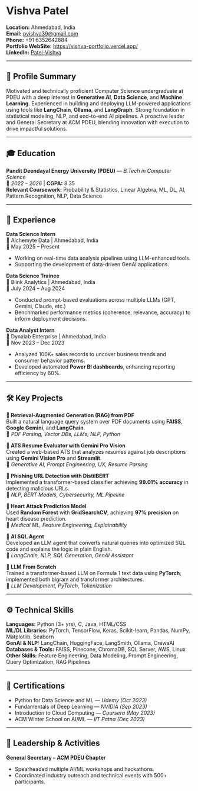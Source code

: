 
# Vishva Patel

**Location:** Ahmedabad, India  
**Email:** pvishva39@gmail.com  
**Phone:** +91 6352642884  
**Portfolio WebSite:** https://vishva-portfolio.vercel.app/  
**LinkedIn:** [Patel-Vishva](https://www.linkedin.com/in/Patel-Vishva)

---

## 🧠 Profile Summary

Motivated and technically proficient Computer Science undergraduate at PDEU with a deep interest in **Generative AI**, **Data Science**, and **Machine Learning**. Experienced in building and deploying LLM-powered applications using tools like **LangChain**, **Ollama**, and **LangGraph**. Strong foundation in statistical modeling, NLP, and end-to-end AI pipelines. A proactive leader and General Secretary at ACM PDEU, blending innovation with execution to drive impactful solutions.

---

## 🎓 Education

**Pandit Deendayal Energy University (PDEU)** — *B.Tech in Computer Science*  
📅 *2022 – 2026* | **CGPA:** 8.35  
**Relevant Coursework:** Probability & Statistics, Linear Algebra, ML, DL, AI, Pattern Recognition, NLP, Data Science

---

## 💼 Experience

**Data Science Intern**  
📍 Alchemyte Data | Ahmedabad, India  
📅 May 2025 – Present  
- Working on real-time data analysis pipelines using LLM-enhanced tools.
- Supporting the development of data-driven GenAI applications.

**Data Science Trainee**  
📍 Blink Analytics | Ahmedabad, India  
📅 July 2024 – Aug 2024  
- Conducted prompt-based evaluations across multiple LLMs (GPT, Gemini, Claude, etc.)
- Benchmarked performance metrics (coherence, relevance, accuracy) to inform deployment decisions.

**Data Analyst Intern**  
📍 Dynalab Enterprise | Ahmedabad, India  
📅 Nov 2023 – Dec 2023  
- Analyzed 100K+ sales records to uncover business trends and consumer behavior patterns.  
- Developed automated **Power BI dashboards**, enhancing reporting efficiency by 60%.

---

## 🛠️ Key Projects

**🔹 Retrieval-Augmented Generation (RAG) from PDF**  
Built a natural language query system over PDF documents using **FAISS**, **Google Gemini**, and **LangChain**.  
📌 *PDF Parsing, Vector DBs, LLMs, NLP, Python*

**🔹 ATS Resume Evaluator with Gemini Pro Vision**  
Created a web-based ATS that analyzes resumes against job descriptions using **Gemini Vision Pro** and **Streamlit**.  
📌 *Generative AI, Prompt Engineering, UX, Resume Parsing*

**🔹 Phishing URL Detection with DistilBERT**  
Implemented a transformer-based classifier achieving **99.01% accuracy** in detecting malicious URLs.  
📌 *NLP, BERT Models, Cybersecurity, ML Pipeline*

**🔹 Heart Attack Prediction Model**  
Used **Random Forest** with **GridSearchCV**, achieving **97% precision** on heart disease prediction.  
📌 *Medical ML, Feature Engineering, Explainability*

**🔹 AI SQL Agent**  
Developed an LLM agent that converts natural queries into optimized SQL code and explains the logic in plain English.  
📌 *LangChain, NLP, SQL Generation, GenAI Assistant*

**🔹 LLM From Scratch**  
Trained a transformer-based LLM on Formula 1 text data using **PyTorch**; implemented both bigram and transformer architectures.  
📌 *LLM Development, PyTorch, Tokenization*

---

## ⚙️ Technical Skills

**Languages:** Python (3+ yrs), C, Java, HTML/CSS  
**ML/DL Libraries:** PyTorch, TensorFlow, Keras, Scikit-learn, Pandas, NumPy, Matplotlib, Seaborn  
**GenAI & NLP:** LangChain, HuggingFace, LangSmith, Ollama, CrewaAI  
**Databases & Tools:** FAISS, Pinecone, ChromaDB, SQL Server, AWS, Linux  
**Other Skills:** Feature Engineering, Data Modeling, Prompt Engineering, Query Optimization, RAG Pipelines

---

## 📜 Certifications

- Python for Data Science and ML — *Udemy (Oct 2023)*  
- Fundamentals of Deep Learning — *NVIDIA (Sep 2023)*  
- Introduction to Cloud Computing — *Coursera (May 2023)*  
- ACM Winter School on AI/ML — *IIT Patna (Dec 2023)*

---

## 👥 Leadership & Activities

**General Secretary – ACM PDEU Chapter**  
- Spearheaded multiple AI/ML workshops and hackathons.  
- Coordinated industry outreach and technical events with 500+ participants.
